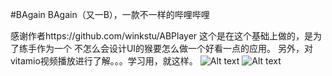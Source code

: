  
#BAgain 
BAgain（又一B），一款不一样的哔哩哔哩 

感谢作者https://github.com/winkstu/ABPlayer
这个是在这个基础上做的，是为了练手作为一个
不怎么会设计UI的猴要怎么做一个好看一点的应用。
另外，对vitamio视频播放进行了解。。。学习用，就这样。
![Alt text](/raybest4u/bgain/raw/master/images/screen1.png)
![Alt text](/raybest4u/bgain/raw/master/images/screen2.png) 
